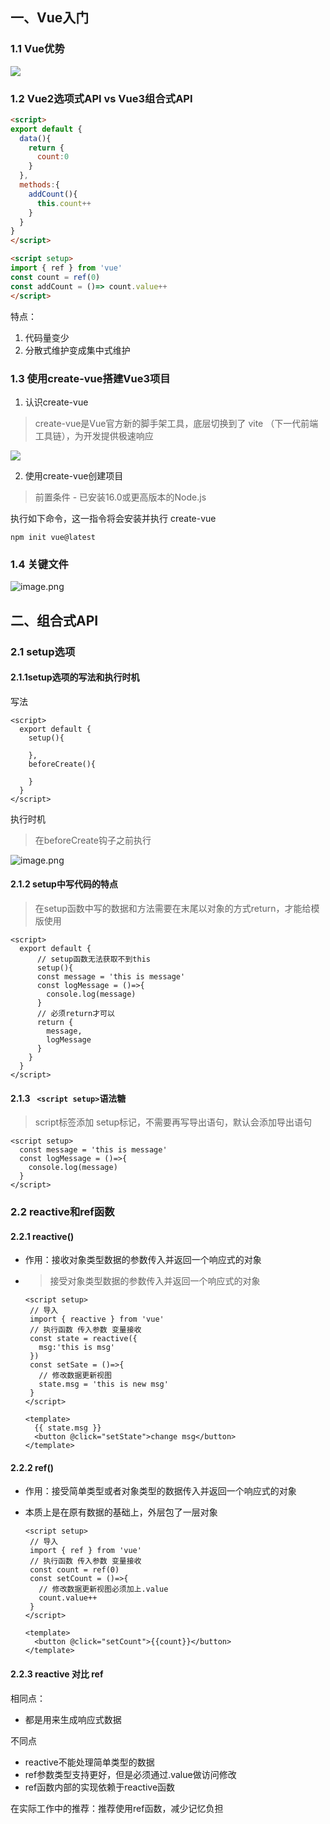 ## 一、Vue入门

### 1.1 Vue优势

![](assets/01.png)

### 1.2 Vue2选项式API vs Vue3组合式API

```html
<script>
export default {
  data(){
    return {
      count:0
    }
  },
  methods:{
    addCount(){
      this.count++
    }
  }
}
</script>
```

```html
<script setup>
import { ref } from 'vue'
const count = ref(0)
const addCount = ()=> count.value++
</script>
```

特点：

1. 代码量变少
2. 分散式维护变成集中式维护


### 1.3 使用create-vue搭建Vue3项目

1. 认识create-vue

> create-vue是Vue官方新的脚手架工具，底层切换到了 vite （下一代前端工具链），为开发提供极速响应

![](assets/2.png)

2. 使用create-vue创建项目

> 前置条件 - 已安装16.0或更高版本的Node.js

执行如下命令，这一指令将会安装并执行 create-vue

```
npm init vue@latest
```

### 1.4 关键文件

![image.png](assets/4.png)



## 二、组合式API

### 2.1 setup选项

#### 2.1.1setup选项的写法和执行时机

写法

```vue
<script>
  export default {
    setup(){
      
    },
    beforeCreate(){
      
    }
  }
</script>
```

执行时机

> 在beforeCreate钩子之前执行

![image.png](assets/5.png)

#### 2.1.2 setup中写代码的特点

> 在setup函数中写的数据和方法需要在末尾以对象的方式return，才能给模版使用

```vue
<script>
  export default {
	  // setup函数无法获取不到this
      setup(){
      const message = 'this is message'
      const logMessage = ()=>{
        console.log(message)
      }
      // 必须return才可以
      return {
        message,
        logMessage
      }
    }
  }
</script>
```

#### 2.1.3 ` <script setup>`语法糖

> script标签添加 setup标记，不需要再写导出语句，默认会添加导出语句

```vue
<script setup>
  const message = 'this is message'
  const logMessage = ()=>{
    console.log(message)
  }
</script>
```

### 2.2 reactive和ref函数

#### 2.2.1 reactive()

* 作用：接收对象类型数据的参数传入并返回一个响应式的对象

* > 接受对象类型数据的参数传入并返回一个响应式的对象

  ```vue
  <script setup>
   // 导入
   import { reactive } from 'vue'
   // 执行函数 传入参数 变量接收
   const state = reactive({
     msg:'this is msg'
   })
   const setSate = ()=>{
     // 修改数据更新视图
     state.msg = 'this is new msg'
   }
  </script>

  <template>
    {{ state.msg }}
    <button @click="setState">change msg</button>
  </template>
  ```

#### 2.2.2 ref()

* 作用：接受简单类型或者对象类型的数据传入并返回一个响应式的对象

* 本质上是在原有数据的基础上，外层包了一层对象

  ```vue
  <script setup>
   // 导入
   import { ref } from 'vue'
   // 执行函数 传入参数 变量接收
   const count = ref(0)
   const setCount = ()=>{
     // 修改数据更新视图必须加上.value
     count.value++
   }
  </script>

  <template>
    <button @click="setCount">{{count}}</button>
  </template>
  ```

#### 2.2.3 reactive 对比 ref

相同点：

* 都是用来生成响应式数据

不同点

* reactive不能处理简单类型的数据
* ref参数类型支持更好，但是必须通过.value做访问修改
* ref函数内部的实现依赖于reactive函数

在实际工作中的推荐：推荐使用ref函数，减少记忆负担